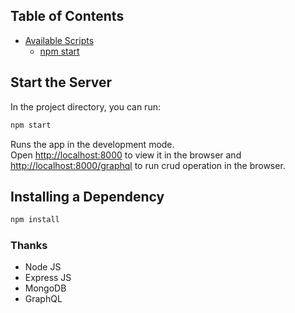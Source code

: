 
## Table of Contents
- [Available Scripts](#available-scripts)
  - [npm start](#npm-start)


## Start the Server

In the project directory, you can run:

```sh
npm start
```

Runs the app in the development mode.<br>
Open [http://localhost:8000](http://localhost:8000) to view it in the browser and [http://localhost:8000/graphql](http://localhost:8000/graphql) to run crud operation in the browser. 

## Installing a Dependency


```sh
npm install 
```

### Thanks

- Node JS
- Express JS
- MongoDB
- GraphQL

